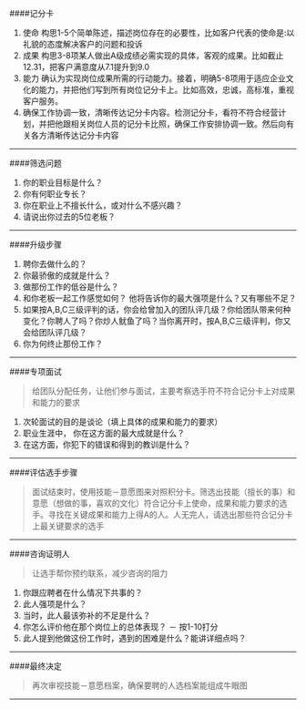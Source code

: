 ####记分卡
1. 使命 构思1-5个简单陈述，描述岗位存在的必要性，比如客户代表的使命是:以礼貌的态度解决客户的问题和投诉
2. 成果 构思3-8项某人做出A级成绩必需实现的具体，客观的成果。比如截止12.31，把客户满意度从7.1提升到9.0
3. 能力 确认为实现岗位成果所需的行动能力。接着，明确5-8项用于适应企业文化的能力，并把他们写到所有岗位记分卡上。比如高效，忠诚，高标准，重视客户服务。
4. 确保工作协调一致，清晰传达记分卡内容。检测记分卡，看符不符合经营计划，并把他跟相关岗位人员的记分卡比照，确保工作安排协调一致。然后向有关各方清晰传达记分卡内容

***


####筛选问题
1. 你的职业目标是什么？
2. 你有何职业专长？
3. 你在职业上不擅长什么，或对什么不感兴趣？
4. 请说出你过去的5位老板？
***


####升级步骤
1. 聘你去做什么的？
2. 你最骄傲的成就是什么？
3. 做那份工作的低谷是什么？
4. 和你老板一起工作感觉如何？ 他将告诉你的最大强项是什么？又有哪些不足？
5. 如果按A,B,C三级评判的话，你会给曾加入的团队评几级？你给团队带来何种变化？你聘人了吗？你炒人鱿鱼了吗？当你离开时，按A,B,C三级评判，你又会给团队评几级？
6. 你为何终止那份工作？
***

####专项面试
> 给团队分配任务，让他们参与面试，主要考察选手符不符合记分卡上对成果和能力的要求

1. 次轮面试的目的是谈论（填上具体的成果和能力的要求）
2. 职业生涯中， 你在这方面的最大成就是什么？
3. 在这方面，你犯下的错误和得到的教训是什么？

***

####评估选手步骤
> 面试结束时，使用技能－意愿图来对照积分卡。筛选出技能（擅长的事）和意愿（想做的事，喜欢的文化）符合记分卡上使命，成果和能力要求的选手。寻找在关键成果和能力上得A的人。人无完人，请选出那些符合记分卡上最关键要求的选手

***

####咨询证明人
> 让选手帮你预约联系，减少咨询的阻力

1. 你跟应聘者在什么情况下共事的？
2. 此人强项是什么？
3. 当时，此人最该弥补的不足是什么？
4. 你怎么评价他在那个岗位上的总体表现？ － 按1-10打分
5. 此人提到他做这份工作时，遇到的困难是什么？能讲详细点吗？

***

####最终决定
> 再次审视技能－意愿档案，确保要聘的人选档案能组成牛眼图

***


